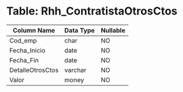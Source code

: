 # Table: Rhh_ContratistaOtrosCtos

| Column Name | Data Type | Nullable |
|-------------|-----------|----------|
| Cod_emp | char | NO |
| Fecha_Inicio | date | NO |
| Fecha_Fin | date | NO |
| DetalleOtrosCtos | varchar | NO |
| Valor | money | NO |
